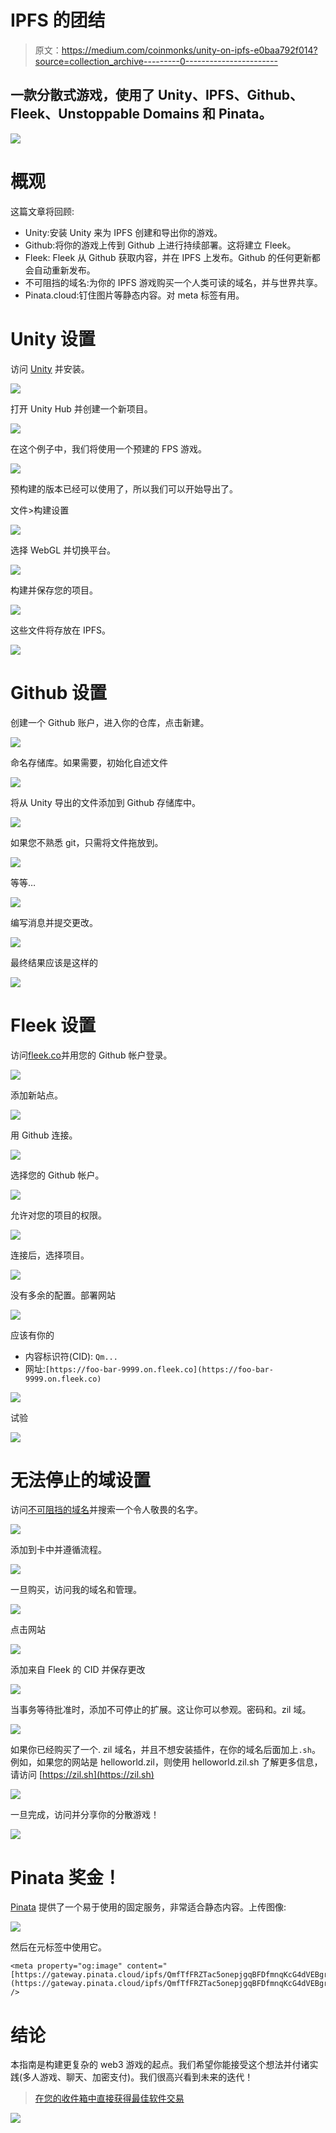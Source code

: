# IPFS 的团结

> 原文：<https://medium.com/coinmonks/unity-on-ipfs-e0baa792f014?source=collection_archive---------0----------------------->

## 一款分散式游戏，使用了 Unity、IPFS、Github、Fleek、Unstoppable Domains 和 Pinata。

![](img/06d23fd30e488b7e0d7cd5ac5efcfee2.png)

# 概观

这篇文章将回顾:

*   Unity:安装 Unity 来为 IPFS 创建和导出你的游戏。
*   Github:将你的游戏上传到 Github 上进行持续部署。这将建立 Fleek。
*   Fleek: Fleek 从 Github 获取内容，并在 IPFS 上发布。Github 的任何更新都会自动重新发布。
*   不可阻挡的域名:为你的 IPFS 游戏购买一个人类可读的域名，并与世界共享。
*   Pinata.cloud:钉住图片等静态内容。对 meta 标签有用。

# Unity 设置

访问 [Unity](https://unity.com) 并安装。

![](img/07fe9f286a8d73d014b616d301f155b4.png)

打开 Unity Hub 并创建一个新项目。

![](img/bc86442361c544e8ec238a9c4c059024.png)

在这个例子中，我们将使用一个预建的 FPS 游戏。

![](img/3f457f3799b959db15ca2c01d69faa72.png)

预构建的版本已经可以使用了，所以我们可以开始导出了。

文件>构建设置

![](img/9f01ee16fb5ecee7103d5a0bdecf8127.png)

选择 WebGL 并切换平台。

![](img/3afba47c0d8da39ded51145295cfda21.png)

构建并保存您的项目。

![](img/30e493bf7914d37e0d22ce8e16f82ec6.png)

这些文件将存放在 IPFS。

![](img/42a6f75a32a1e00502b4a88115397c11.png)

# Github 设置

创建一个 Github 账户，进入你的仓库，点击新建。

![](img/80ceda8fa1a0dfe19d2eed73f356ce0d.png)

命名存储库。如果需要，初始化自述文件

![](img/36d63f5aa90965f77f4fcb622d5da826.png)

将从 Unity 导出的文件添加到 Github 存储库中。

![](img/f6f35169e00027b3e0d2c22e80821f32.png)

如果您不熟悉 git，只需将文件拖放到。

![](img/27f2750a42db5b41002da66e013eb304.png)

等等…

![](img/c44cce06d484d52de012d5b1221bf502.png)

编写消息并提交更改。

![](img/e792d3e0aea32b40c39431323d444c6c.png)

最终结果应该是这样的

![](img/2c17eca6bbe7713ba23918abf9e4270d.png)

# Fleek 设置

访问[fleek.co](https://fleek.co/)并用您的 Github 帐户登录。

![](img/cfdb6eac4c27139f7a0c6e7d24b888b5.png)

添加新站点。

![](img/33e4ef584c84805584021cfc310d1494.png)

用 Github 连接。

![](img/a92c4b8ec297b3a23e2fa728452c356b.png)

选择您的 Github 帐户。

![](img/08bb16db4ab7b580e5e51dc6f5fbc8d2.png)

允许对您的项目的权限。

![](img/9006806a99ac4db4af3e1fdb76a2008c.png)

连接后，选择项目。

![](img/5ae925ff99eb31da16f1757a8d29a481.png)

没有多余的配置。部署网站

![](img/1e60e968cdf8c227650bee83dd140962.png)

应该有你的

*   内容标识符(CID): `Qm...`
*   网址:`[https://foo-bar-9999.on.fleek.co](https://foo-bar-9999.on.fleek.co)`

![](img/b8d97f3a2b63b7a2a2bfaea872fab949.png)

试验

![](img/a021eb04f879d544cbdf0a509ab29bca.png)

# 无法停止的域设置

访问[不可阻挡的域名](https://unstoppabledomains.com/)并搜索一个令人敬畏的名字。

![](img/41c1fc6924df38363b85070550d9dd2f.png)

添加到卡中并遵循流程。

![](img/5523d957a7ded05c84f78c9b23159084.png)

一旦购买，访问我的域名和管理。

![](img/3838c6d265783092b22d6c6e1cb28908.png)

点击网站

![](img/7cdbc6296a389b059aef85487e45876c.png)

添加来自 Fleek 的 CID 并保存更改

![](img/1f43f86e0aa1608dee83dde10df43e35.png)

当事务等待批准时，添加不可停止的扩展。这让你可以参观。密码和。zil 域。

![](img/ce8d1b1fcd33309d25ccf2498b0567d5.png)

如果你已经购买了一个. zil 域名，并且不想安装插件，在你的域名后面加上`.sh`。例如，如果您的网站是 helloworld.zil，则使用 helloworld.zil.sh 了解更多信息，请访问 [https://zil.sh](https://zil.sh)

![](img/ff0fabe7735717141a52f36e6ad18a0f.png)

一旦完成，访问并分享你的分散游戏！

![](img/bdb749c066260940bbef95cafd4606be.png)

# Pinata 奖金！

[Pinata](https://pinata.cloud/) 提供了一个易于使用的固定服务，非常适合静态内容。上传图像:

![](img/0fa2a1e3a4096e6ef115884da485053d.png)

然后在元标签中使用它。

```
<meta property="og:image" content="[https://gateway.pinata.cloud/ipfs/QmfTfFRZTac5onepjgqBFDfmnqKcG4dVEBgrNKGqpxLgaD](https://gateway.pinata.cloud/ipfs/QmfTfFRZTac5onepjgqBFDfmnqKcG4dVEBgrNKGqpxLgaD)" />
```

# 结论

本指南是构建更复杂的 web3 游戏的起点。我们希望你能接受这个想法并付诸实践(多人游戏、聊天、加密支付)。我们很高兴看到未来的迭代！

> [在您的收件箱中直接获得最佳软件交易](https://coincodecap.com/?utm_source=coinmonks)

[![](img/7c0b3dfdcbfea594cc0ae7d4f9bf6fcb.png)](https://coincodecap.com/?utm_source=coinmonks)